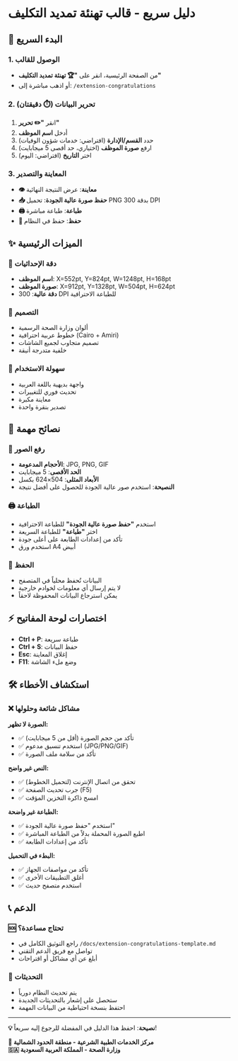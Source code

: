 # دليل سريع - قالب تهنئة تمديد التكليف

## 🚀 البدء السريع

### 1. الوصول للقالب
- من الصفحة الرئيسية، انقر على **"🏆 تهنئة تمديد التكليف"**
- أو اذهب مباشرة إلى: `/extension-congratulations`

### 2. تحرير البيانات (⏱️ دقيقتان)
1. انقر **"✏️ تحرير"**
2. أدخل **اسم الموظف**
3. حدد **القسم/الإدارة** (افتراضي: خدمات شؤون الوفيات)
4. ارفع **صورة الموظف** (اختياري، حد أقصى 5 ميجابايت)
5. اختر **التاريخ** (افتراضي: اليوم)

### 3. المعاينة والتصدير
- **👁️ معاينة**: عرض النتيجة النهائية
- **📥 حفظ صورة عالية الجودة**: تحميل PNG بدقة 300 DPI
- **🖨️ طباعة**: طباعة مباشرة
- **💾 حفظ**: حفظ في النظام

## ✨ الميزات الرئيسية

### 🎯 دقة الإحداثيات
- **اسم الموظف**: X=552pt, Y=824pt, W=1248pt, H=168pt
- **صورة الموظف**: X=912pt, Y=1328pt, W=504pt, H=624pt
- **دقة عالية**: 300 DPI للطباعة الاحترافية

### 🎨 التصميم
- ألوان وزارة الصحة الرسمية
- خطوط عربية احترافية (Cairo + Amiri)
- تصميم متجاوب لجميع الشاشات
- خلفية متدرجة أنيقة

### 📱 سهولة الاستخدام
- واجهة بديهية باللغة العربية
- تحديث فوري للتغييرات
- معاينة مكبرة
- تصدير بنقرة واحدة

## 🔧 نصائح مهمة

### 📸 رفع الصور
- **الأحجام المدعومة**: JPG, PNG, GIF
- **الحد الأقصى**: 5 ميجابايت
- **الأبعاد المثلى**: 504×624 بكسل
- **النصيحة**: استخدم صور عالية الجودة للحصول على أفضل نتيجة

### 🖨️ الطباعة
- استخدم **"حفظ صورة عالية الجودة"** للطباعة الاحترافية
- اختر **"طباعة"** للطباعة السريعة
- تأكد من إعدادات الطابعة على أعلى جودة
- استخدم ورق A4 أبيض

### 💾 الحفظ
- البيانات تُحفظ محلياً في المتصفح
- لا يتم إرسال أي معلومات لخوادم خارجية
- يمكن استرجاع البيانات المحفوظة لاحقاً

## ⚡ اختصارات لوحة المفاتيح

- **Ctrl + P**: طباعة سريعة
- **Ctrl + S**: حفظ البيانات
- **Esc**: إغلاق المعاينة
- **F11**: وضع ملء الشاشة

## 🛠️ استكشاف الأخطاء

### ❌ مشاكل شائعة وحلولها

**الصورة لا تظهر:**
- ✅ تأكد من حجم الصورة (أقل من 5 ميجابايت)
- ✅ استخدم تنسيق مدعوم (JPG/PNG/GIF)
- ✅ تأكد من سلامة ملف الصورة

**النص غير واضح:**
- ✅ تحقق من اتصال الإنترنت (لتحميل الخطوط)
- ✅ جرب تحديث الصفحة (F5)
- ✅ امسح ذاكرة التخزين المؤقت

**الطباعة غير واضحة:**
- ✅ استخدم "حفظ صورة عالية الجودة"
- ✅ اطبع الصورة المحملة بدلاً من الطباعة المباشرة
- ✅ تأكد من إعدادات الطابعة

**البطء في التحميل:**
- ✅ تأكد من مواصفات الجهاز
- ✅ أغلق التطبيقات الأخرى
- ✅ استخدم متصفح حديث

## 📞 الدعم

### 🆘 تحتاج مساعدة؟
- راجع التوثيق الكامل في `/docs/extension-congratulations-template.md`
- تواصل مع فريق الدعم التقني
- أبلغ عن أي مشاكل أو اقتراحات

### 🔄 التحديثات
- يتم تحديث النظام دورياً
- ستحصل على إشعار بالتحديثات الجديدة
- احتفظ بنسخة احتياطية من البيانات المهمة

---

**💡 نصيحة**: احفظ هذا الدليل في المفضلة للرجوع إليه سريعاً!

**🏥 مركز الخدمات الطبية الشرعية - منطقة الحدود الشمالية**  
**🇸🇦 وزارة الصحة - المملكة العربية السعودية**
